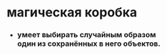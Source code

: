 # магическая коробка
* ### умеет выбирать случайным образом </br> один из сохранённых в него объектов.